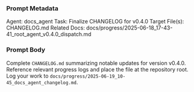 ### Prompt Metadata
Agent: docs_agent
Task: Finalize CHANGELOG for v0.4.0
Target File(s): CHANGELOG.md
Related Docs: docs/progress/2025-06-18_17-43-41_root_agent_v0.4.0_dispatch.md

### Prompt Body
Complete `CHANGELOG.md` summarizing notable updates for version v0.4.0. Reference relevant progress logs and place the file at the repository root. Log your work to `docs/progress/2025-06-19_10-45_docs_agent_changelog.md`.
